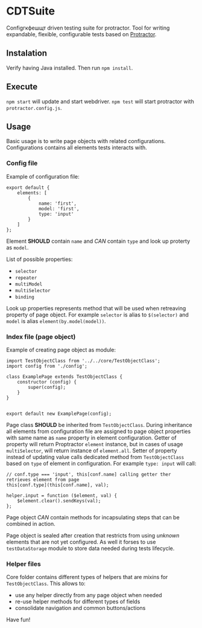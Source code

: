 # CDTSuite
Configгкфешщт driven testing suite for protractor. Tool for writing expandable, flexible, configurable tests based on [Protractor](https://github.com/angular/protractor).

## Instalation
Verify having Java installed. Then run `npm install`.

## Execute
`npm start` will update and start webdriver. `npm test` will start protractor with `protractor.config.js`.

## Usage
Basic usage is to write page objects with related configurations. Configurations contains all elements tests interacts with.

### Config file
Example of configuration file:
```
export default {
    elements: [
        {
            name: 'first',
            model: 'first',
            type: 'input'
        }
    ]
};
```
Element **SHOULD** contain `name` and *CAN* contain `type` and look up proterty as `model`.

List of possible properties:
- `selector`
- `repeater`
- `multiModel`
- `multiSelector`
- `binding`

Look up properties represents method that will be used when retreaving property of page object. For example `selector` is alias to `$(selector)` and `model` is alias `element(by.model(model))`.

### Index file (page object)
Example of creating page object as module:
```
import TestObjectClass from '../../core/TestObjectClass';
import config from './config';

class ExamplePage extends TestObjectClass {
    constructor (config) {
        super(config);
    }
}


export default new ExamplePage(config);
```
Page class **SHOULD** be inherited from `TestObjectClass`. During inheritance all elements from configuration file are assigned to page object properties with same name as `name` property in element configuration.
Getter of property will return Proptractor `element` instance, but in cases of usage `multiSelector`, will return instance of `element.all`.
Setter of property instead of updating value calls dedicated method from `TestObjectClass` based on `type` of element in configuration. For example `type: input` will call:
```
// conf.type === 'input', this[conf.name] calling getter ther retrieves element from page
this[conf.type](this[conf.name], val);
```
```
helper.input = function ($element, val) {
    $element.clear().sendKeys(val);
};
```
Page object *CAN* contain methods for incapsulating steps that can be combined in action.

Page object is sealed after creation that restricts from using *unknown* elements that are not yet configured. As well it forses to use `testDataStorage` module to store data needed during tests lifecycle.

### Helper files
Core folder contains different types of helpers that are mixins for `TestObjectClass`. This allows to:
- use any helper directly from any page object when needed
- re-use helper methods for different types of fields
- consolidate navigation and common buttons/actions

Have fun!
